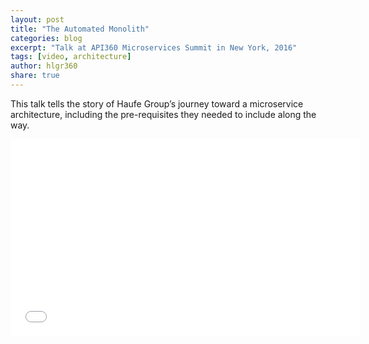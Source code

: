 ```yaml
---
layout: post
title: "The Automated Monolith"
categories: blog
excerpt: "Talk at API360 Microservices Summit in New York, 2016"
tags: [video, architecture]
author: hlgr360
share: true
---
```


This talk tells the story of Haufe Group’s journey toward a microservice architecture, including the pre-requisites they needed to include along the way.

<iframe width="560" height="315" src="//www.youtube.com/embed/m6oNDYZ4xso" frameborder="0"></iframe>
